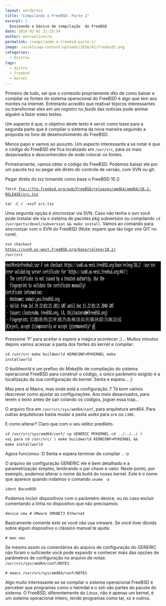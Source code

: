 ```yaml
---
layout: wordpress
title: "Compilando o FreeBSD: Parte 1"
excerpt: |
  Ensinando o básico de compilação  do FreeBSD
date: 2016-02-01 21:15:54
author: marcooliveira
permalink: /compilando-o-freebsd-parte-1/
image: /assets/wp-content/uploads/2016/01/freebsd2.png
categories:
  - Distros
tags:
  - distro
  - freebsd
  - kernel
---
```


Primeiro de tudo, sei que o conteúdo propriamente dito de como baixar e compilar os fontes do sistema operacional do FreeBSD é algo que tem aos montes na Internet. Entretanto acredito que reativar tópicos interessantes ou transformar eles em um registro no <em>feeds</em> das notícias pode animar alguém a fazer estes testes.

Um aspecto é que, o objetivo deste texto é servir como base para a segunda parte que é compilar o sistema da nova maneira seguindo a proposta no livro de desenvolvimento do FreeBSD.

<!--more-->

Menos papo e vamos ao assunto. Um aspecto interessante a se notar é que o código do FreeBSD ele fica localizado em <code>/usr/src</code>, para os mais desavisados e desconhecidos de onde colocar os fontes.

Primeiramente, vamos obter o código do FreeBSD. Podemos baixar ele por um pacote txz ou pegar ele direto do controle de versão, com SVN ou git.

Pegar direto do txz tomando como base o FreeBSD 10.2:

<code>fetch ftp://ftp.freebsd.org/pub/FreeBSD/releases/amd64/amd64/10.2-RELEASE/src.txz</code>

<code>tar -C / -xvzf src.txz</code>

Uma segunda opção é sincronizar via SVN. Caso não tenha o svn você pode instalar ele via o sistema de pacotes pkg subversion ou compilando <code>cd /usr/ports/devel/subversion &amp;&amp; make install</code>. Vamos ao comando para sincronizar com o SVN do FreeBSD (Nota: espero que tão logo vire GIT no core).

<code>svn checkout <a class="externalLink" href="https://svn0.us-west.FreeBSD.org/base/releng/10.2/" target="_blank">https://svn0.us-west.FreeBSD.org/base/releng/10.2/</a> /usr/src</code>

<a href="/assets/wp-content/uploads/2015/12/svn1.png"><img class="aligncenter size-full wp-image-4240" src="/assets/wp-content/uploads/2015/12/svn1.png" alt="svn1" width="1005" height="225" /></a>

Pressione 'P' para aceitar e espere a mágica acontecer ;) .. Muitos minutos depois vamos acessar a pasta dos fontes do kernel e compilar:

<code>cd /usr/src
make buildworld KERNCONF=MYKERNEL
make installworld</code>

O <em>buildworld</em> é um prefixo do <em>Makefile</em> de compilação do sistema operacional FreeBSD para construir o código, o único parâmetro exigido é a localização da sua configuração do kernel.
Senta e espera... ;)

Mas pera aí Marco, mas onde está a configuração..? Tá bom vamos descrever como ajustar as configurações. Aos mais desavisados, para lerem o texto antes de sair colando os códigos, joguei essa trap...

O arquivo fica em <code>/usr/src/sys/amd64/conf</code>, para arquitetura amd64. Para outras arquiteturas basta mudar a pasta <code>amd64</code> para <code>arm</code> ou <code>i386</code>.

E como alterar? Claro que com o seu editor predileto.

<code>cd /usr/src/sys/amd64/conf/
cp GENERIC MYKERNEL
cd ../../../ ( vai para cd /usr/src/ )
make buildworld KERNCONF=MYKERNEL &amp;&amp; make installworld</code>

Agora funcionou :D Senta e espera terminar de compilar .. :o

O arquivo de configuração GENERIC ele é bem detalhado e a parametrização simples, lembrando o par chave e valor. Neste ponto, por exemplo, podemos alterar o nome da build do nosso kernel. Este é o nome que aparece quando rodamos o comando <code>uname -a</code>

<code>ident BaconBSD</code>

Podemos incluir dispositivos com o parâmetro device, ou no caso excluir comentando a linha no dispositivo que não precisamos:

<code>device vmx # VMware VMXNET3 Ethernet</code>

Basicamente comente este se você não usa vmware. Se você tiver dúvida sobre algum dispositivo o clássico manual te ajuda:

<code># man vmx</code>

Se mesmo assim os comentários do arquivo de configuração do GENERIC não foram o suficiente você pode expandir e conhecer mais das opções de parâmetros de configuração no arquivo de notas: <code>/usr/src/sys/amd64/conf/NOTES</code>

<code># emacs /usr/src/sys/amd64/conf/NOTES</code>

Algo muito interessante ao se compilar o sistema operacional FreeBSD é perceber que programas como o heimdal e o ssh são partes do pacote do sistema. O FreeBSD, diferentemente do Linux, não é apenas um kernel, é um sistema operacional inteiro, tendo programas como tar, xz e outros.
